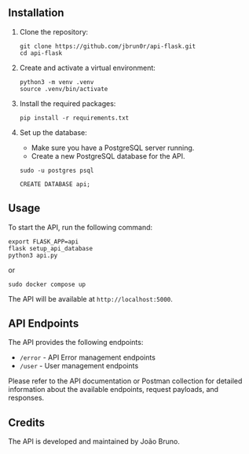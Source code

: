 ## Installation

1. Clone the repository:

   ```shell
   git clone https://github.com/jbrun0r/api-flask.git
   cd api-flask
   ```

2. Create and activate a virtual environment:

   ```shell
   python3 -m venv .venv
   source .venv/bin/activate
   ```

3. Install the required packages:

   ```shell
   pip install -r requirements.txt
   ```

4. Set up the database:

   - Make sure you have a PostgreSQL server running.
   - Create a new PostgreSQL database for the API.

   ```shell
   sudo -u postgres psql
   ```

   ```shell
   CREATE DATABASE api;
   ```

## Usage

To start the API, run the following command:

```shell
export FLASK_APP=api
flask setup_api_database
python3 api.py
```

or

```shell
sudo docker compose up
```

The API will be available at `http://localhost:5000`.

## API Endpoints

The API provides the following endpoints:

- `/error` - API Error management endpoints
- `/user` - User management endpoints

Please refer to the API documentation or Postman collection for detailed information about the available endpoints, request payloads, and responses.

## Credits

The API is developed and maintained by João Bruno.
